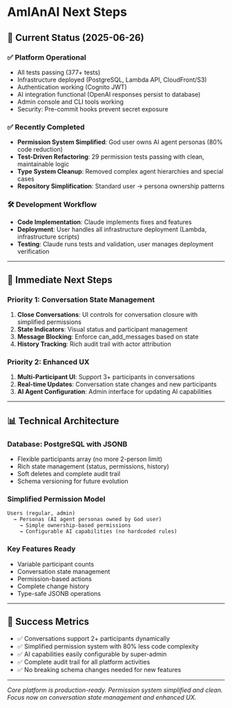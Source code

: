 # AmIAnAI Next Steps

## 🎯 Current Status (2025-06-26)

### ✅ **Platform Operational**
- All tests passing (377+ tests)
- Infrastructure deployed (PostgreSQL, Lambda API, CloudFront/S3)
- Authentication working (Cognito JWT)
- AI integration functional (OpenAI responses persist to database)
- Admin console and CLI tools working
- Security: Pre-commit hooks prevent secret exposure

### ✅ **Recently Completed**
- **Permission System Simplified**: God user owns AI agent personas (80% code reduction)
- **Test-Driven Refactoring**: 29 permission tests passing with clean, maintainable logic
- **Type System Cleanup**: Removed complex agent hierarchies and special cases
- **Repository Simplification**: Standard user → persona ownership patterns

### 🛠️ **Development Workflow**
- **Code Implementation**: Claude implements fixes and features
- **Deployment**: User handles all infrastructure deployment (Lambda, infrastructure scripts)
- **Testing**: Claude runs tests and validation, user manages deployment verification

---

## 🚀 **Immediate Next Steps**

### **Priority 1: Conversation State Management**
1. **Close Conversations**: UI controls for conversation closure with simplified permissions
2. **State Indicators**: Visual status and participant management
3. **Message Blocking**: Enforce can_add_messages based on state
4. **History Tracking**: Rich audit trail with actor attribution

### **Priority 2: Enhanced UX**
1. **Multi-Participant UI**: Support 3+ participants in conversations
2. **Real-time Updates**: Conversation state changes and new participants
3. **AI Agent Configuration**: Admin interface for updating AI capabilities

---

## 📊 **Technical Architecture**

### **Database**: PostgreSQL with JSONB
- Flexible participants array (no more 2-person limit)
- Rich state management (status, permissions, history)
- Soft deletes and complete audit trail
- Schema versioning for future evolution

### **Simplified Permission Model**
```
Users (regular, admin) 
  → Personas (AI agent personas owned by God user)
    → Simple ownership-based permissions
    → Configurable AI capabilities (no hardcoded rules)
```

### **Key Features Ready**
- Variable participant counts
- Conversation state management
- Permission-based actions
- Complete change history
- Type-safe JSONB operations

---

## 🎯 **Success Metrics**
- ✅ Conversations support 2+ participants dynamically
- ✅ Simplified permission system with 80% less code complexity
- ✅ AI capabilities easily configurable by super-admin
- ✅ Complete audit trail for all platform activities
- ✅ No breaking schema changes needed for new features

---

*Core platform is production-ready. Permission system simplified and clean. Focus now on conversation state management and enhanced UX.*